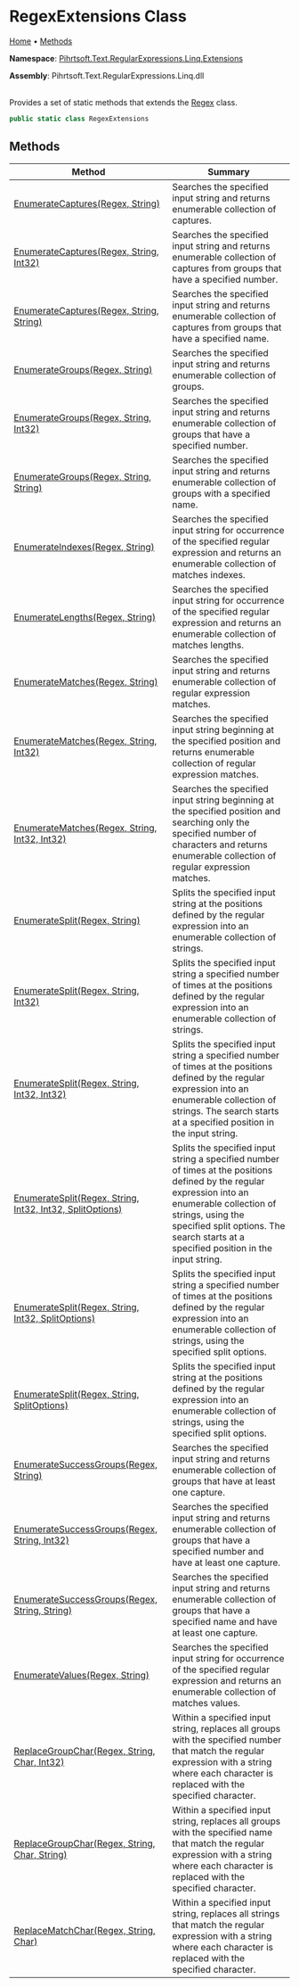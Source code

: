 # RegexExtensions Class

[Home](../../../../../../README.md) &#x2022; [Methods](#methods)

**Namespace**: [Pihrtsoft.Text.RegularExpressions.Linq.Extensions](../README.md)

**Assembly**: Pihrtsoft\.Text\.RegularExpressions\.Linq\.dll

\
Provides a set of static methods that extends the [Regex](https://docs.microsoft.com/en-us/dotnet/api/system.text.regularexpressions.regex) class\.

```csharp
public static class RegexExtensions
```

## Methods

| Method | Summary |
| ------ | ------- |
| [EnumerateCaptures(Regex, String)](EnumerateCaptures/README.md#Pihrtsoft_Text_RegularExpressions_Linq_Extensions_RegexExtensions_EnumerateCaptures_System_Text_RegularExpressions_Regex_System_String_) | Searches the specified input string and returns enumerable collection of captures\. |
| [EnumerateCaptures(Regex, String, Int32)](EnumerateCaptures/README.md#Pihrtsoft_Text_RegularExpressions_Linq_Extensions_RegexExtensions_EnumerateCaptures_System_Text_RegularExpressions_Regex_System_String_System_Int32_) | Searches the specified input string and returns enumerable collection of captures from groups that have a specified number\. |
| [EnumerateCaptures(Regex, String, String)](EnumerateCaptures/README.md#Pihrtsoft_Text_RegularExpressions_Linq_Extensions_RegexExtensions_EnumerateCaptures_System_Text_RegularExpressions_Regex_System_String_System_String_) | Searches the specified input string and returns enumerable collection of captures from groups that have a specified name\. |
| [EnumerateGroups(Regex, String)](EnumerateGroups/README.md#Pihrtsoft_Text_RegularExpressions_Linq_Extensions_RegexExtensions_EnumerateGroups_System_Text_RegularExpressions_Regex_System_String_) | Searches the specified input string and returns enumerable collection of groups\. |
| [EnumerateGroups(Regex, String, Int32)](EnumerateGroups/README.md#Pihrtsoft_Text_RegularExpressions_Linq_Extensions_RegexExtensions_EnumerateGroups_System_Text_RegularExpressions_Regex_System_String_System_Int32_) | Searches the specified input string and returns enumerable collection of groups that have a specified number\. |
| [EnumerateGroups(Regex, String, String)](EnumerateGroups/README.md#Pihrtsoft_Text_RegularExpressions_Linq_Extensions_RegexExtensions_EnumerateGroups_System_Text_RegularExpressions_Regex_System_String_System_String_) | Searches the specified input string and returns enumerable collection of groups with a specified name\. |
| [EnumerateIndexes(Regex, String)](EnumerateIndexes/README.md) | Searches the specified input string for occurrence of the specified regular expression and returns an enumerable collection of matches indexes\. |
| [EnumerateLengths(Regex, String)](EnumerateLengths/README.md) | Searches the specified input string for occurrence of the specified regular expression and returns an enumerable collection of matches lengths\. |
| [EnumerateMatches(Regex, String)](EnumerateMatches/README.md#Pihrtsoft_Text_RegularExpressions_Linq_Extensions_RegexExtensions_EnumerateMatches_System_Text_RegularExpressions_Regex_System_String_) | Searches the specified input string and returns enumerable collection of regular expression matches\. |
| [EnumerateMatches(Regex, String, Int32)](EnumerateMatches/README.md#Pihrtsoft_Text_RegularExpressions_Linq_Extensions_RegexExtensions_EnumerateMatches_System_Text_RegularExpressions_Regex_System_String_System_Int32_) | Searches the specified input string beginning at the specified position and returns enumerable collection of regular expression matches\. |
| [EnumerateMatches(Regex, String, Int32, Int32)](EnumerateMatches/README.md#Pihrtsoft_Text_RegularExpressions_Linq_Extensions_RegexExtensions_EnumerateMatches_System_Text_RegularExpressions_Regex_System_String_System_Int32_System_Int32_) | Searches the specified input string beginning at the specified position and searching only the specified number of characters and returns enumerable collection of regular expression matches\. |
| [EnumerateSplit(Regex, String)](EnumerateSplit/README.md#Pihrtsoft_Text_RegularExpressions_Linq_Extensions_RegexExtensions_EnumerateSplit_System_Text_RegularExpressions_Regex_System_String_) | Splits the specified input string at the positions defined by the regular expression into an enumerable collection of strings\. |
| [EnumerateSplit(Regex, String, Int32)](EnumerateSplit/README.md#Pihrtsoft_Text_RegularExpressions_Linq_Extensions_RegexExtensions_EnumerateSplit_System_Text_RegularExpressions_Regex_System_String_System_Int32_) | Splits the specified input string a specified number of times at the positions defined by the regular expression into an enumerable collection of strings\. |
| [EnumerateSplit(Regex, String, Int32, Int32)](EnumerateSplit/README.md#Pihrtsoft_Text_RegularExpressions_Linq_Extensions_RegexExtensions_EnumerateSplit_System_Text_RegularExpressions_Regex_System_String_System_Int32_System_Int32_) | Splits the specified input string a specified number of times at the positions defined by the regular expression into an enumerable collection of strings\. The search starts at a specified position in the input string\. |
| [EnumerateSplit(Regex, String, Int32, Int32, SplitOptions)](EnumerateSplit/README.md#Pihrtsoft_Text_RegularExpressions_Linq_Extensions_RegexExtensions_EnumerateSplit_System_Text_RegularExpressions_Regex_System_String_System_Int32_System_Int32_Pihrtsoft_Text_RegularExpressions_Linq_SplitOptions_) | Splits the specified input string a specified number of times at the positions defined by the regular expression into an enumerable collection of strings, using the specified split options\. The search starts at a specified position in the input string\. |
| [EnumerateSplit(Regex, String, Int32, SplitOptions)](EnumerateSplit/README.md#Pihrtsoft_Text_RegularExpressions_Linq_Extensions_RegexExtensions_EnumerateSplit_System_Text_RegularExpressions_Regex_System_String_System_Int32_Pihrtsoft_Text_RegularExpressions_Linq_SplitOptions_) | Splits the specified input string a specified number of times at the positions defined by the regular expression into an enumerable collection of strings, using the specified split options\. |
| [EnumerateSplit(Regex, String, SplitOptions)](EnumerateSplit/README.md#Pihrtsoft_Text_RegularExpressions_Linq_Extensions_RegexExtensions_EnumerateSplit_System_Text_RegularExpressions_Regex_System_String_Pihrtsoft_Text_RegularExpressions_Linq_SplitOptions_) | Splits the specified input string at the positions defined by the regular expression into an enumerable collection of strings, using the specified split options\. |
| [EnumerateSuccessGroups(Regex, String)](EnumerateSuccessGroups/README.md#Pihrtsoft_Text_RegularExpressions_Linq_Extensions_RegexExtensions_EnumerateSuccessGroups_System_Text_RegularExpressions_Regex_System_String_) | Searches the specified input string and returns enumerable collection of groups that have at least one capture\. |
| [EnumerateSuccessGroups(Regex, String, Int32)](EnumerateSuccessGroups/README.md#Pihrtsoft_Text_RegularExpressions_Linq_Extensions_RegexExtensions_EnumerateSuccessGroups_System_Text_RegularExpressions_Regex_System_String_System_Int32_) | Searches the specified input string and returns enumerable collection of groups that have a specified number and have at least one capture\. |
| [EnumerateSuccessGroups(Regex, String, String)](EnumerateSuccessGroups/README.md#Pihrtsoft_Text_RegularExpressions_Linq_Extensions_RegexExtensions_EnumerateSuccessGroups_System_Text_RegularExpressions_Regex_System_String_System_String_) | Searches the specified input string and returns enumerable collection of groups that have a specified name and have at least one capture\. |
| [EnumerateValues(Regex, String)](EnumerateValues/README.md) | Searches the specified input string for occurrence of the specified regular expression and returns an enumerable collection of matches values\. |
| [ReplaceGroupChar(Regex, String, Char, Int32)](ReplaceGroupChar/README.md#Pihrtsoft_Text_RegularExpressions_Linq_Extensions_RegexExtensions_ReplaceGroupChar_System_Text_RegularExpressions_Regex_System_String_System_Char_System_Int32_) | Within a specified input string, replaces all groups with the specified number that match the regular expression with a string where each character is replaced with the specified character\. |
| [ReplaceGroupChar(Regex, String, Char, String)](ReplaceGroupChar/README.md#Pihrtsoft_Text_RegularExpressions_Linq_Extensions_RegexExtensions_ReplaceGroupChar_System_Text_RegularExpressions_Regex_System_String_System_Char_System_String_) | Within a specified input string, replaces all groups with the specified name that match the regular expression with a string where each character is replaced with the specified character\. |
| [ReplaceMatchChar(Regex, String, Char)](ReplaceMatchChar/README.md) | Within a specified input string, replaces all strings that match the regular expression with a string where each character is replaced with the specified character\. |


